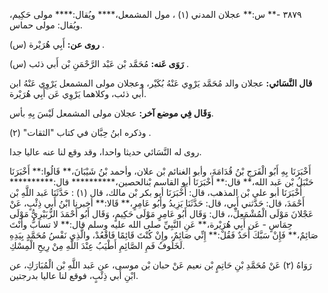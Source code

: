 ٣٨٧٩ -** س:** عجلان المدني (١) ، مول المشمعل،**** ويُقال:**** مولى حَكِيم، ويُقال: مولى حماس.

**روى عن:** أَبِي هُرَيْرة (س) .

**رَوَى عَنه:** مُحَمَّد بْن عَبْد الرَّحْمَنِ بْن أَبي ذئب (س) .

**قال النَّسَائي:** عجلان والد مُحَمَّد يَرْوِي عَنْهُ بُكَيْر، وعجلان مولى المشمعل يَرْوِي عَنْهُ ابن أَبي ذئب، وكلاهما يَرْوِي عَن أَبِي هُرَيْرة.

**وَقَال فِي موضع آخر:** عجلان مولى المشمعل لَيْسَ بِهِ بأس.

وذكره ابنُ حِبَّان في كتاب "الثقات" (٢) .

روى له النَّسَائي حديثا واحدا، وقد وقع لنا عنه عاليا جدا.

أَخْبَرَنَا بِهِ أَبُو الْفَرَجِ بْنُ قُدَامَةَ، وأبو الغنائم بْن علان، وأحمد بْنُ شَيْبَانَ،** قَالُوا:** أَخْبَرَنَا حَنْبَلُ بْن عَبد الله،** قال:** أَخْبَرَنَا أبو القاسم بْنالحصين،********** قال:********** أَخْبَرَنَا أبو علي بْن المذهب، قال: أَخْبَرَنَا أبو بكر بْن مالك، قال (١) : حَدَّثَنَا عَبد اللَّهِ بْن أَحْمَدَ، قال: حَدَّثني أَبِي، قال: حَدَّثَنَا يَزِيدُ وأَبُو عَامِرٍ،** قَالا:** أخبرنا ابْنُ أَبي ذِئْبٍ، عَنْ عَجْلانَ مَوْلَى الْمُشْمَعِلِّ،، قال: وَقَال أَبُو عَامِرٍ مَوْلَى حَكِيمٍ، وَقَال أَبُو أَحْمَدَ الزُّبَيْرِيُّ مَوْلَى حِمَاسٍ - عَن أَبِي هُرَيْرة،** عَنِ النَّبِيِّ صلى الله عليه وسلم قال:** لا تسابُّ وأَنْتَ صَائِمٌ،** فَإِنْ سَبَّكَ أَحَدٌ فَقُلْ:** إِنِّي صَائِمٌ، وإِنْ كُنْتَ قَائِمًا فَاقْعُدْ، والَّذِي نَفْسُ مُحَمَّدٍ بِيَدِهِ لَخَلُوفُ فَمِ الصَّائِمِ أَطْيَبُ عِنْدَ اللَّهِ مِنْ رِيحِ الْمِسْكِ.

رَوَاهُ (٢) عَنْ مُحَمَّدِ بْنِ حَاتِمٍ بْن نعيم عَنْ حبان بْن موسى، عن عَبد اللَّهِ بْن الْمُبَارَكِ، عن ابْنِ أَبي ذِئْبٍ، فوقع لنا عاليا بدرجتين.